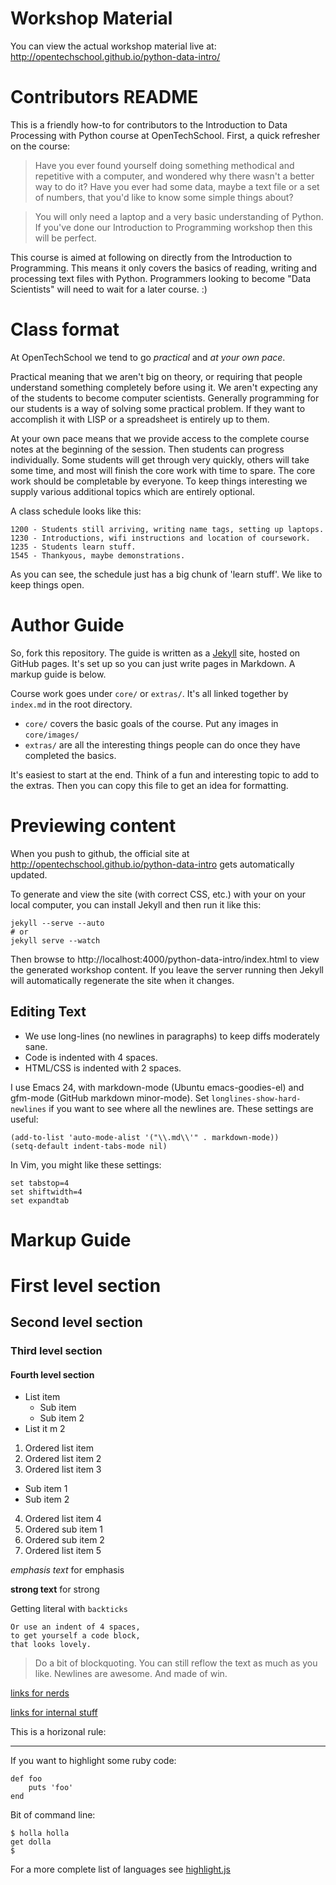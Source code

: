 # Workshop Material

You can view the actual workshop material live at:
http://opentechschool.github.io/python-data-intro/

# Contributors README

This is a friendly how-to for contributors to the Introduction to Data Processing with Python course at OpenTechSchool. First, a quick refresher on the course:

> Have you ever found yourself doing something methodical and repetitive with a computer, and wondered why there wasn't a better way to do it? Have you ever had some data, maybe a text file or a set of numbers, that you'd like to know some simple things about?

> You will only need a laptop and a very basic understanding of Python. If you've done our Introduction to Programming workshop then this will be perfect.

This course is aimed at following on directly from the Introduction to Programming. This means it only covers the basics of reading, writing and processing text files with Python. Programmers looking to become "Data Scientists" will need to wait for a later course. :)

# Class format

At OpenTechSchool we tend to go *practical* and *at your own pace*.

Practical meaning that we aren't big on theory, or requiring that people understand something completely before using it. We aren't expecting any of the students to become computer scientists. Generally programming for our students is a way of solving some practical problem. If they want to accomplish it with LISP or a spreadsheet is entirely up to them.

At your own pace means that we provide access to the complete course notes at the beginning of the session. Then students can progress individually. Some students will get through very quickly, others will take some time, and most will finish the core work with time to spare. The core work should be completable by everyone. To keep things interesting we supply various additional topics which are entirely optional.

A class schedule looks like this:

    1200 - Students still arriving, writing name tags, setting up laptops.
    1230 - Introductions, wifi instructions and location of coursework.
    1235 - Students learn stuff.
    1545 - Thankyous, maybe demonstrations.

As you can see, the schedule just has a big chunk of 'learn stuff'. We like to keep things open.

# Author Guide

So, fork this repository. The guide is written as a [Jekyll](http://jekyllrb.com/) site, hosted on GitHub pages. It's set up so you can just write pages in Markdown.  A markup guide is below.

Course work goes under `core/` or `extras/`. It's all linked together by `index.md` in the root directory.

* `core/` covers the basic goals of the course. Put any images in `core/images/`
* `extras/` are all the interesting things people can do once they have completed the basics.

It's easiest to start at the end. Think of a fun and interesting topic to add to the extras. Then you can copy this file to get an idea for formatting.

# Previewing content

When you push to github, the official site at http://opentechschool.github.io/python-data-intro gets automatically updated.

To generate and view the site (with correct CSS, etc.) with your on your local computer, you can install Jekyll and then run it like this:

    jekyll --serve --auto
    # or
    jekyll serve --watch

Then browse to http://localhost:4000/python-data-intro/index.html to view the generated workshop content. If you leave the server running then Jekyll will automatically regenerate the site when it changes.

## Editing Text

* We use long-lines (no newlines in paragraphs) to keep diffs moderately sane.
* Code is indented with 4 spaces.
* HTML/CSS is indented with 2 spaces.

I use Emacs 24, with markdown-mode (Ubuntu emacs-goodies-el) and gfm-mode (GitHub markdown minor-mode). Set `longlines-show-hard-newlines` if you want to see where all the newlines are. These settings are useful:

    (add-to-list 'auto-mode-alist '("\\.md\\'" . markdown-mode))
    (setq-default indent-tabs-mode nil)

In Vim, you might like these settings:

    set tabstop=4
    set shiftwidth=4
    set expandtab

# Markup Guide

# First level section
## Second level section
### Third level section
#### Fourth level section

* List item
  * Sub item
  * Sub item 2
* List it m 2

1. Ordered list item
2. Ordered list item 2
3. Ordered list item 3
  * Sub item 1
  * Sub item 2
4. Ordered list item 4
  1. Ordered sub item 1
  2. Ordered sub item 2
5. Ordered list item 5


*emphasis text* for emphasis

**strong text** for strong

Getting literal with `backticks`

    Or use an indent of 4 spaces,
	to get yourself a code block,
	that looks lovely.

> Do a bit of blockquoting. You can still reflow the text as much as you like.  Newlines are awesome.  And made of win.

[links for nerds](http://slashdot.org)

[links for internal stuff](section8.html)

This is a horizonal rule:

******

If you want to highlight some ruby code:

    def foo
        puts 'foo'
    end

Bit of command line:

    $ holla holla
    get dolla
    $

For a more complete list of languages see [highlight.js](http://softwaremaniacs.org/media/soft/highlight/test.html)
